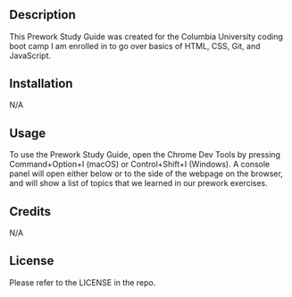 # <Prework-Study-Guide>

## Description


This Prework Study Guide was created for the Columbia University coding boot camp I am enrolled in to go over basics of HTML, CSS, Git, and JavaScript.


## Installation


N/A


## Usage


To use the Prework Study Guide, open the Chrome Dev Tools by pressing Command+Option+I (macOS) or Control+Shift+I (Windows). A console panel will open either below or to the side of the webpage on the browser, and will show a list of topics that we learned in our prework exercises.


## Credits


N/A


## License


Please refer to the LICENSE in the repo.

